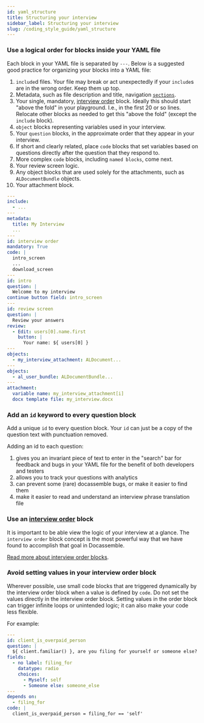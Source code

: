 ```yaml
---
id: yaml_structure
title: Structuring your interview
sidebar_label: Structuring your interview
slug: /coding_style_guide/yaml_structure
---
```


### Use a logical order for blocks inside your YAML file

Each block in your YAML file is separated by `---`. Below is a suggested
good practice for organizing your blocks into a YAML file:

1. `include`d files. Your file may break or act unexpectedly if your
   `include`s are in the wrong order. Keep them up top.
1. Metadata, such as file description and title, navigation [`sections`](https://docassemble.org/docs/initial.html#sections).
1. Your single, mandatory, [interview
   order](https://suffolklitlab.org/legal-tech-class/docs/practical-guide-docassemble/controlling-interview-order#the-interview-order-block)
   block. Ideally this should start "above the fold" in your playground. I.e.,
   in the first 20 or so lines. Relocate other blocks as needed to get this "above the fold" (except the `include` block).
1. `object` blocks representing variables used in your interview.
1. Your `question` blocks, in the approximate order that they appear in your
   interview.
1. If short and clearly related, place `code` blocks that set variables based on
   questions directly after the question that they respond to.
1. More complex `code` blocks, including `named blocks`, come next.
1. Your review screen logic.
1. Any object blocks that are used solely for the attachments, such as `ALDocumentBundle` objects.
1. Your attachment block.

```yaml
---
include:
  - ...
---
metadata:
  title: My Interview
  ...
---
id: interview order
mandatory: True
code: |
  intro_screen
  ...
  download_screen
---
id: intro
question: |
  Welcome to my interview
continue button field: intro_screen
---
id: review screen
question: |
  Review your answers
review: 
  - Edit: users[0].name.first
    button: |
      Your name: ${ users[0] }
---
objects:
  - my_interview_attachment: ALDocument...
---
objects:
  - al_user_bundle: ALDocumentBundle...
---
attachment:
  variable name: my_interview_attachment[i]
  docx template file: my_interview.docx          
```

### Add an `id` keyword to every question block

Add a unique `id` to every question block. Your `id` can just be
a copy of the question text with punctuation removed.

Adding an id to each question:

1. gives you an invariant piece of text to enter in the "search" bar for
   feedback and bugs in your YAML file for the benefit of both developers and testers
1. allows you to track your questions with analytics
1. can prevent some (rare) docassemble bugs, or make it easier to find them
1. make it easier to read and understand an interview phrase translation file

### Use an [interview order](https://suffolklitlab.org/legal-tech-class/docs/practical-guide-docassemble/controlling-interview-order#the-interview-order-block) block

It is important to be able view the logic of your interview at a glance. The
`interview order` block concept is the most powerful way that we have found to
accomplish that goal in Docassemble.

[Read more about interview order blocks](https://suffolklitlab.org/legal-tech-class/docs/practical-guide-docassemble/controlling-interview-order#the-interview-order-block).

### Avoid setting values in your interview order block

Wherever possible, use small code blocks that are triggered dynamically by the interview order block
when a value is defined by `code`. Do not set the values directly in the interview order block.
Setting values in the order block can trigger infinite loops or unintended logic; it can also
make your code less flexible.

For example:

```yaml
---
id: client_is_overpaid_person
question: |
  ${ client.familiar() }, are you filing for yourself or someone else?
fields:
  - no label: filing_for
    datatype: radio
    choices:
      - Myself: self
      - Someone else: someone_else  
---
depends on:
  - filing_for
code: |
  client_is_overpaid_person = filing_for == 'self'
```

